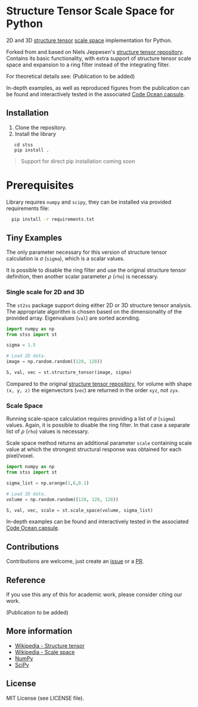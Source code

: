 # Structure Tensor Scale Space for Python
2D and 3D [structure tensor](https://en.wikipedia.org/wiki/Structure_tensor) [scale space](https://en.wikipedia.org/wiki/Scale_space) implementation for Python.

Forked from and based on Niels Jeppesen's [structure tensor repository](https://github.com/Skielex/structure-tensor/tree/master). Contains its basic functionality, with extra support of structure tensor scale space and expansion to a ring filter instead of the integrating filter.

For theoretical details see: (Publication to be added)

In-depth examples, as well as reproduced figures from the publication can be found and interactively tested in the associated [Code Ocean capsule](https://codeocean.com/capsule/8105965/tree/v1).

## Installation
1. Clone the repository.
2. Install the library

```
   cd stss
   pip install .
```
> Support for direct pip installation coming soon

# Prerequisites
Library requires ```numpy``` and ```scipy```, they can be installed via provided requirements file:
```sh
  pip install -r requirements.txt
```

## Tiny Examples
The only parameter necessary for this version of structure tensor calculation is  $\sigma$ (```sigma```), which is a scalar values.

It is possible to disable the ring filter and use the original structure tensor definition, then another scalar parameter $\rho$ (```rho```) is necessary.

### Single scale for 2D and 3D 
The ```st2ss``` package support doing either 2D or 3D structure tensor analysis. The appropriate algorithm is chosen based on the dimensionality of the provided array. Eigenvalues (```val```) are sorted acending.

``` python
import numpy as np
from stss import st

sigma = 1.5

# Load 2D data.
image = np.random.random((128, 128))

S, val, vec = st.structure_tensor(image, sigma)
```

Compared to the original [structure tensor repository](https://github.com/Skielex/structure-tensor/tree/master), for volume with shape ```(x, y, z)``` the eigenvectors (```vec```) are returned in the order ```xyz```, not ```zyx```.


### Scale Space
Running scale-space calculation requires providing a list of $\sigma$ (```sigma```) values. Again, it is possible to disable the ring filter. In that case a separate list of $\rho$ (```rho```) values is necessary.

Scale space method returns an additional parameter ```scale``` containing scale value at which the strongest structural response was obtained for each pixel/voxel.

``` python
import numpy as np
from stss import st

sigma_list = np.arange(1,6,0.1)

# Load 3D data.
volume = np.random.random((128, 128, 128))

S, val, vec, scale = st.scale_space(volume, sigma_list)
```

<!-- ## Advanced examples --> 
<!-- TODO -->

In-depth examples can be found and interactively tested in the associated [Code Ocean capsule](https://codeocean.com/capsule/8105965/tree/v1).

## Contributions
Contributions are welcome, just create an [issue](https://github.com/PaPieta/st-v2-ss/issues) or a [PR](https://github.com/PaPieta/st-v2-ss/pulls).

## Reference
If you use this any of this for academic work, please consider citing our work.

(Publication to be added)

## More information
- [Wikipedia - Structure tensor](https://en.wikipedia.org/wiki/Structure_tensor)
- [Wikipedia - Scale space](https://en.wikipedia.org/wiki/Scale_space)
- [NumPy](https://numpy.org/)
- [SciPy](https://www.scipy.org/)

## License
MIT License (see LICENSE file).